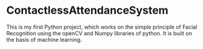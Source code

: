 # ContactlessAttendanceSystem
This is my first Python project, which works on the simple principle of Facial Recognition using the openCV and Numpy libraries of python. It is built on the basis of machine learning. 
